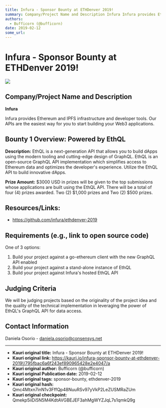 ```yaml
---
title: Infura - Sponsor Bounty at ETHDenver 2019!
summary: Company/Project Name and Description Infura Infura provides Ethereum and IPFS infrastructure and developer tools. Our APIs are the easiest way for you to start building your Web3 applications. Bounty 1 Overview- Powered by EthQL Description- EthQL is a next-generation API that allows you to build dApps using the modern tooling and cutting-edge design of GraphQL. EthQL is an open-source GraphQL API implementation which simplifies access to Ethereum data and optimizes the developers experience. Ut
authors:
  - Bufficorn (@bufficorn)
date: 2019-02-12
some_url: 
---
```


# Infura - Sponsor Bounty at ETHDenver 2019!

![](https://ipfs.infura.io/ipfs/QmccDbNYm9MTq9wTLM5yhSUKehYsbHcRYXPyF8pFxYHAT2)


## Company/Project Name and Description

**Infura**

Infura provides Ethereum and IPFS infrastructure and developer tools. Our APIs are the easiest way for you to start building your Web3 applications.

## Bounty 1 Overview: Powered by EthQL

**Description:** EthQL is a next-generation API that allows you to build dApps using the modern tooling and cutting-edge design of GraphQL. EthQL is an open-source GraphQL API implementation which simplifies access to Ethereum data and optimizes the developer's experience. Utilize the EthQL API to build innovative dApps. 

**Prize Amount:** $3000 USD in prizes will be given to the top submissions whose applications are built using the EthQL API. There will be a total of four (4) prizes awarded. Two (2) $1,000 prizes and Two (2) $500 prizes.

## Resources/Links:
- https://github.com/infura/ethdenver-2019


## Requirements (e.g., link to open source code)
One of 3 options:
1. Build your project against a go-ethereum client with the new GraphQL API enabled
2. Build your project against a stand-alone instance of EthQL
3. Build your project against Infura's hosted EthQL API

## Judging Criteria
We will be judging projects based on the originality of the project idea and the quality of the technical implementation in leveraging the power of EthQL's GraphQL API for data access.

## Contact Information

Daniela Osorio - daniela.osorio@consensys.net





---

- **Kauri original title:** Infura - Sponsor Bounty at ETHDenver 2019!
- **Kauri original link:** https://kauri.io/infura-sponsor-bounty-at-ethdenver-2019!/795fbac6a6f243ef890965428e2e4047/a
- **Kauri original author:** Bufficorn (@bufficorn)
- **Kauri original Publication date:** 2019-02-12
- **Kauri original tags:** sponsor-bounty, ethdenver-2019
- **Kauri original hash:** Qmc4Mtxn7inN1v3FffQp48NuuRSv97yVkP2LeZUSMRaZUm
- **Kauri original checkpoint:** Qmekp5iiDi5N5M4KdtAVGBEJEF3ahMgWYZJqL7s1qmkQ9g



